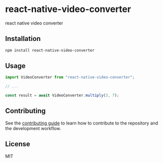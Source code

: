 # react-native-video-converter

react native video converter

## Installation

```sh
npm install react-native-video-converter
```

## Usage

```js
import VideoConverter from "react-native-video-converter";

// ...

const result = await VideoConverter.multiply(3, 7);
```

## Contributing

See the [contributing guide](CONTRIBUTING.md) to learn how to contribute to the repository and the development workflow.

## License

MIT
